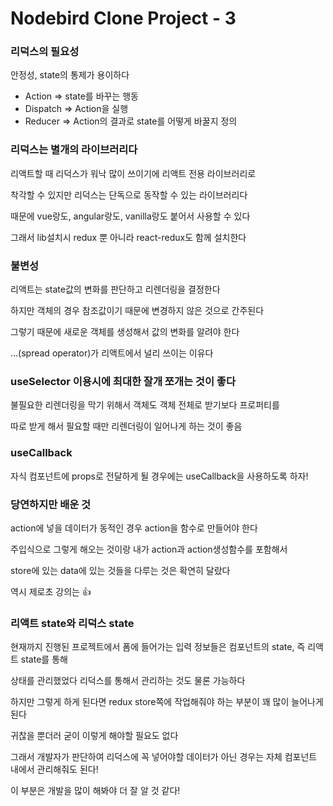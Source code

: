 # Nodebird Clone Project - 3

### 리덕스의 필요성
안정성, state의 통제가 용이하다

- Action => state를 바꾸는 행동
- Dispatch => Action을 실행
- Reducer => Action의 결과로 state를 어떻게 바꿀지 정의

### 리덕스는 별개의 라이브러리다
리액트할 때 리덕스가 워낙 많이 쓰이기에 리액트 전용 라이브러리로

착각할 수 있지만 리덕스는 단독으로 동작할 수 있는 라이브러리다

때문에 vue랑도, angular랑도, vanilla랑도 붙어서 사용할 수 있다

그래서 lib설치시 redux 뿐 아니라 react-redux도 함께 설치한다

### 불변성
리액트는 state값의 변화를 판단하고 리렌더링을 결정한다

하지만 객체의 경우 참조값이기 때문에 변경하지 않은 것으로 간주된다

그렇기 때문에 새로운 객체를 생성해서 값의 변화를 알려야 한다

...(spread operator)가 리액트에서 널리 쓰이는 이유다

### useSelector 이용시에 최대한 잘개 쪼개는 것이 좋다
불필요한 리렌더링을 막기 위해서 객체도 객체 전체로 받기보다 프로퍼티를

따로 받게 해서 필요할 때만 리렌더링이 일어나게 하는 것이 좋음

### useCallback
자식 컴포넌트에 props로 전달하게 될 경우에는 useCallback을 사용하도록 하자!

### 당연하지만 배운 것
action에 넣을 데이터가 동적인 경우 action을 함수로 만들어야 한다

주입식으로 그렇게 해오는 것이랑 내가 action과 action생성함수를 포함해서

store에 있는 data에 있는 것들을 다루는 것은 확연히 달랐다

역시 제로초 강의는 👍

### 리액트 state와 리덕스 state
현재까지 진행된 프로젝트에서 폼에 들어가는 입력 정보들은 컴포넌트의 state, 즉 리액트 state를 통해

상태를 관리했었다 리덕스를 통해서 관리하는 것도 물론 가능하다

하지만 그렇게 하게 된다면 redux store쪽에 작업해줘야 하는 부분이 꽤 많이 늘어나게 된다

귀찮을 뿐더러 굳이 이렇게 해야할 필요도 없다

그래서 개발자가 판단하여 리덕스에 꼭 넣어야할 데이터가 아닌 경우는 자체 컴포넌트 내에서 관리해줘도 된다!

이 부분은 개발을 많이 해봐야 더 잘 알 것 같다!
